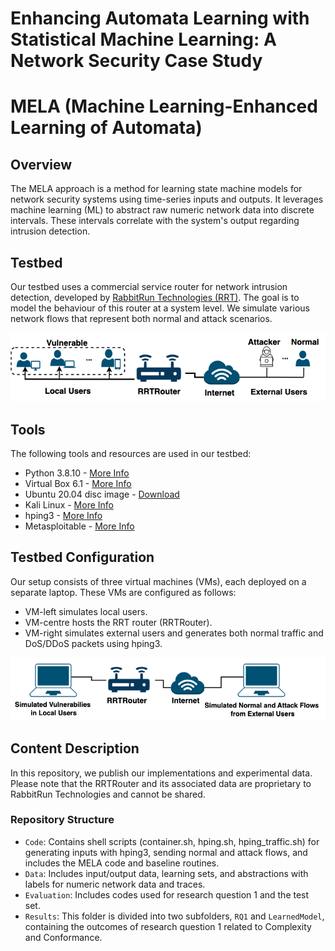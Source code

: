 # Enhancing Automata Learning with Statistical Machine Learning: A Network Security Case Study

# MELA (Machine Learning-Enhanced Learning of Automata)

## Overview
The MELA approach is a method for learning state machine models for network security systems using time-series inputs and outputs. It leverages machine learning (ML) to abstract raw numeric network data into discrete intervals. These intervals correlate with the system's output regarding intrusion detection.

## Testbed
Our testbed uses a commercial service router for network intrusion detection, developed by [RabbitRun Technologies (RRT)](https://www.rabbit.run/). The goal is to model the behaviour of this router at a system level. We simulate various network flows that represent both normal and attack scenarios.

![Testbed Image](Setting.png) <!-- Replace URL_OF_TESTBED_IMAGE with the actual URL where your testbed image is hosted -->


## Tools
The following tools and resources are used in our testbed:
- Python 3.8.10 - [More Info](https://www.python.org/downloads/release/python-3810/)
- Virtual Box 6.1 - [More Info](https://www.virtualbox.org/wiki/Downloads)
- Ubuntu 20.04 disc image - [Download](https://ubuntu.com/download/desktop)
- Kali Linux - [More Info](https://www.kali.org/)
- hping3 - [More Info](http://www.hping.org/)
- Metasploitable - [More Info](https://sourceforge.net/projects/metasploitable/)


## Testbed Configuration
Our setup consists of three virtual machines (VMs), each deployed on a separate laptop. These VMs are configured as follows:
- VM-left simulates local users.
- VM-centre hosts the RRT router (RRTRouter).
- VM-right simulates external users and generates both normal traffic and DoS/DDoS packets using hping3.

![Configuration Image](Testbed2.png) <!-- Replace URL_OF_CONFIGURATION_IMAGE with the actual URL where your configuration image is hosted -->


## Content Description
In this repository, we publish our implementations and experimental data. Please note that the RRTRouter and its associated data are proprietary to RabbitRun Technologies and cannot be shared.

### Repository Structure
- `Code`: Contains shell scripts (container.sh, hping.sh, hping_traffic.sh) for generating inputs with hping3, sending normal and attack flows, and includes the MELA code and baseline routines.
- `Data`: Includes input/output data, learning sets, and abstractions with labels for numeric network data and traces.
- `Evaluation`: Includes codes used for research question 1 and the test set.
- `Results`: This folder is divided into two subfolders, `RQ1` and `LearnedModel`, containing the outcomes of research question 1 related to Complexity and Conformance.
  
